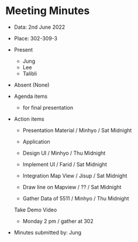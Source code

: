 # Meeting Minutes
* Data: 2nd June 2022
* Place: 302-309-3
* Present 
  * Jung
  * Lee
  * Talibli
* Absent (None)

* Agenda items
  * for final presentation

* Action items
    * Presentation Material / Minhyo / Sat Midnight

    * Application
    * Design UI / Minhyo / Thu Midnight
    * Implement UI / Farid / Sat Midnight
    * Integration Map View / Jisup / Sat Midnight
    * Draw line on Mapview / ?? / Sat Midnight
    * Gather Data of 5511 / Minhyo / Thu Midnight

    Take Demo Video
    * Monday 2 pm / gather at 302 
* Minutes submitted by: Jung

